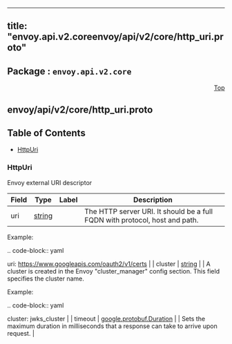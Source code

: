 
---
title: "envoy.api.v2.coreenvoy/api/v2/core/http_uri.proto"
---

## Package : `envoy.api.v2.core`



<a name="top"></a>

<a name="API Reference for envoy/api/v2/core/http_uri.proto"></a>
<p align="right"><a href="#top">Top</a></p>

## envoy/api/v2/core/http_uri.proto


## Table of Contents
  - [HttpUri](#envoy.api.v2.core.HttpUri)







<a name="envoy.api.v2.core.HttpUri"></a>

### HttpUri
Envoy external URI descriptor


| Field | Type | Label | Description |
| ----- | ---- | ----- | ----------- |
| uri | [string](#string) |  | The HTTP server URI. It should be a full FQDN with protocol, host and path.

Example:

.. code-block:: yaml

   uri: https://www.googleapis.com/oauth2/v1/certs |
| cluster | [string](#string) |  | A cluster is created in the Envoy &#34;cluster_manager&#34; config
section. This field specifies the cluster name.

Example:

.. code-block:: yaml

   cluster: jwks_cluster |
| timeout | [google.protobuf.Duration](#google.protobuf.Duration) |  | Sets the maximum duration in milliseconds that a response can take to arrive upon request. |





 

 

 

 

